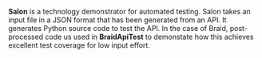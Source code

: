**Salon** is a technology demonstrator for automated testing. Salon takes an input file in a JSON format that has been generated from an API. It generates Python source code to test the API. In the case of Braid, post-processed code us used in **BraidApiTest** to demonstate how this achieves excellent test coverage for low input effort. 

